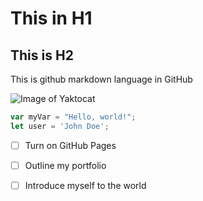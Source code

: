 # This in H1
## This is H2
This is github markdown language in GitHub

![Image of Yaktocat](https://octodex.github.com/images/yaktocat.png)

``` javascript
var myVar = "Hello, world!";
let user = 'John Doe';
```
- [ ] Turn on GitHub Pages
- [ ] Outline my portfolio
- [ ] Introduce myself to the world

